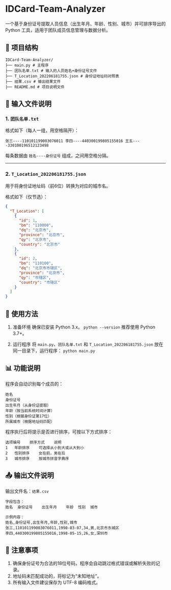 # IDCard-Team-Analyzer

一个基于身份证号提取人员信息（出生年月、年龄、性别、城市）并可排序导出的 Python 工具，适用于团队成员信息管理与数据分析。

## 📁 项目结构

```
IDCard-Team-Analyzer/
├── main.py # 主程序
├── 团队名单.txt # 输入的人员姓名+身份证号文件
├── T_Location_202206181755.json # 身份证地址码对照表
├── 结果.csv # 输出结果文件
├── README.md # 项目说明文件
```

## 📝 输入文件说明

### 1. `团队名单.txt`

格式如下（每人一组，用空格隔开）：

```张三----110101199003076011 李四----440300199805155016 王五----330100196512123498```

每条数据由 `姓名----身份证号` 组成，之间用空格分隔。

---

### 2. `T_Location_202206181755.json`

用于将身份证地址码（前6位）转换为对应的城市名。

格式如下（仅节选）：

```json
{
  "T_Location": [
    {
      "id": 1,
      "bm": "110000",
      "dq": "北京市",
      "province": "北京市",
      "qy": "北京市",
      "country": "北京市"
    },
    {
      "id": 2,
      "bm": "110100",
      "dq": "北京市市辖区",
      "province": "北京市",
      "qy": "市辖区",
      "country": "市辖区"
    }
  ]
}
```

## 🚀 使用方法
1. 准备环境
    确保已安装 Python 3.x。
    ```python --version```
    推荐使用 Python 3.7+。

2. 运行程序
    将 `main.py`、`团队名单.txt` 和 `T_Location_202206181755.json` 放在同一目录下，运行程序：
    ```python main.py```


## 📊 功能说明
程序会自动识别每个成员的：

```
姓名
身份证号
出生年月（从身份证提取）
年龄（按当前系统时间计算）
性别（根据身份证第17位）
所属城市（根据地址码匹配）
```

程序执行后将提示是否进行排序，可按以下方式排序：

```
选项编号	排序方式	说明
1	年龄排序	可选择从小到大或从大到小
2	性别排序	女在前，男在后
3	城市排序	按城市拼音字典序
```

## 📤 输出文件说明
输出文件名：`结果.csv`

```
字段包含：
姓名	身份证号	出生年月	年龄	性别	城市
```

```
示例内容：
姓名,身份证号,出生年月,年龄,性别,城市
张三,110101199003076011,1990-03-07,34,男,北京市东城区
李四,440300199805155016,1998-05-15,26,女,深圳市
```

## 📌 注意事项

1. 确保身份证号为合法的18位号码，程序会自动跳过格式错误或解析失败的记录。
2. 地址码未匹配成功的，将标记为“未知地址”。
3. 所有输入文件建议保存为 UTF-8 编码格式。
